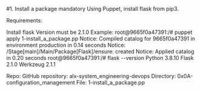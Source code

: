 #1. Install a package mandatory Using Puppet, install flask from pip3.

Requirements:

Install flask
Version must be 2.1.0 Example:
root@9665f0a47391:/# puppet apply 1-install_a_package.pp Notice: Compiled catalog for 9665f0a47391 in environment production in 0.14 seconds Notice: /Stage[main]/Main/Package[Flask]/ensure: created Notice: Applied catalog in 0.20 seconds root@9665f0a47391:/# flask --version Python 3.8.10 Flask 2.1.0 Werkzeug 2.1.1

Repo:
GitHub repository: alx-system_engineering-devops
Directory: 0x0A-configuration_management
File: 1-install_a_package.pp

